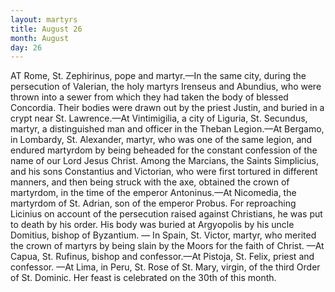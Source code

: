 ```yaml
---
layout: martyrs
title: August 26
month: August
day: 26
---
```

AT Rome, St. Zephirinus, pope and martyr.&mdash;In 
the same city, during the persecution of Valerian, 
the holy martyrs Irenseus and Abundius, who were 
thrown into a sewer from which they had taken 
the body of blessed Concordia. Their bodies were 
drawn out by the priest Justin, and buried in a 
crypt near St. Lawrence.&mdash;At Vintimigilia, a city 
of Liguria, St. Secundus, martyr, a distinguished 
man and officer in the Theban Legion.&mdash;At Bergamo, in Lombardy, St. Alexander, martyr, who 
was one of the same legion, and endured martyrdom by being beheaded for the constant confession 
of the name of our Lord Jesus Christ. Among the 
Marcians, the Saints Simplicius, and his sons 
Constantius and Victorian, who were first tortured 
in different manners, and then being struck with 
the axe, obtained the crown of martyrdom, in the 
time of the emperor Antoninus.&mdash;At Nicomedia, the 
martyrdom of St. Adrian, son of the emperor Probus. For reproaching Licinius on account of the 
persecution raised against Christians, he was put to 
death by his order. His body was buried at Argyopolis by his uncle Domitius, bishop of Byzantium. &mdash;
In Spain, St. Victor, martyr, who merited the crown 
of martyrs by being slain by the Moors for the faith 
of Christ. &mdash;At Capua, St. Rufinus, bishop and confessor.&mdash;At Pistoja, St. Felix, priest and confessor. 
&mdash;At Lima, in Peru, St. Rose of St. Mary, virgin, of 
the third Order of St. Dominic. Her feast is celebrated on the 30th of this month. 

